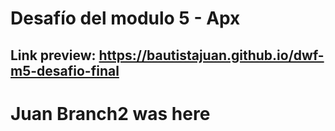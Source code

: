 # Desafío del modulo 5 - Apx

## Link preview: https://bautistajuan.github.io/dwf-m5-desafio-final

# Juan Branch2 was here
